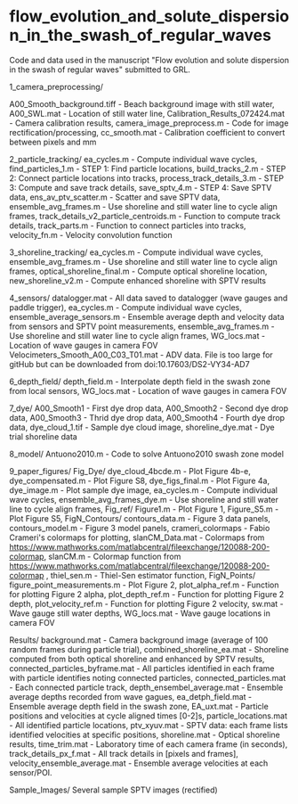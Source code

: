 # flow_evolution_and_solute_dispersion_in_the_swash_of_regular_waves
Code and data used in the manuscript "Flow evolution and solute dispersion in the swash of regular waves" submitted to GRL.

1_camera_preprocessing/

  A00_Smooth_background.tiff - Beach background image with still water,
  A00_SWL.mat - Location of still water line,
  Calibration_Results_072424.mat - Camera calibration results,
  camera_image_preprocess.m - Code for image rectification/processing,
  cc_smooth.mat - Calibration coefficient to convert between pixels and mm

2_particle_tracking/
  ea_cycles.m - Compute individual wave cycles,
  find_particles_1.m - STEP 1: Find particle locations,
  build_tracks_2.m - STEP 2: Connect particle locations into tracks,
  process_track_details_3.m - STEP 3: Compute and save track details,
  save_sptv_4.m - STEP 4: Save SPTV data,
  ens_av_ptv_scatter.m - Scatter and save SPTV data,
  ensemble_avg_frames.m - Use shoreline and still water line to cycle align frames,
  track_details_v2_particle_centroids.m - Function to compute track details,
  track_parts.m - Function to connect particles into tracks,
  velocity_fn.m - Velocity convolution function

3_shoreline_tracking/
  ea_cycles.m - Compute individual wave cycles,
  ensemble_avg_frames.m - Use shoreline and still water line to cycle align frames,
  optical_shoreline_final.m - Compute optical shoreline location,
  new_shoreline_v2.m - Compute enhanced shoreline with SPTV results

4_sensors/
  datalogger.mat - All data saved to datalogger (wave gauges and paddle trigger),
  ea_cycles.m - Compute individual wave cycles,
  ensemble_average_sensors.m - Ensemble average depth and velocity data from sensors and SPTV point measurements,
  ensemble_avg_frames.m - Use shoreline and still water line to cycle align frames,
  WG_locs.mat - Location of wave gauges in camera FOV
  Velocimeters_Smooth_A00_C03_T01.mat - ADV data.  File is too large for gitHub but can be downloaded from doi:10.17603/DS2-VY34-AD7

6_depth_field/
  depth_field.m - Interpolate depth field in the swash zone from local sensors,
  WG_locs.mat - Location of wave gauges in camera FOV

7_dye/
  A00_Smooth1 - First dye drop data,
  A00_Smooth2 - Second dye drop data,
  A00_Smooth3 - Thrid dye drop data,
  A00_Smooth4 - Fourth dye drop data,
  dye_cloud_1.tif - Sample dye cloud image,
  shoreline_dye.mat - Dye trial shoreline data

8_model/
  Antuono2010.m - Code to solve Antuono2010 swash zone model

9_paper_figures/
  Fig_Dye/
    dye_cloud_4bcde.m - Plot Figure 4b-e,
    dye_compensated.m - Plot Figure S8,
    dye_figs_final.m - Plot Figure 4a,
    dye_image.m - Plot sample dye image,
    ea_cycles.m - Compute individual wave cycles,
    ensemble_avg_frames_dye.m - Use shoreline and still water line to cycle align frames,
  Fig_ref/
    Figure1.m - Plot Figure 1,
    Figure_S5.m - Plot Figure S5,
  FigN_Contours/
    contours_data.m - Figure 3 data panels,
    contours_model.m - Figure 3 model panels,
    crameri_colormaps - Fabio Crameri's colormaps for plotting,
    slanCM_Data.mat - Colormaps from https://www.mathworks.com/matlabcentral/fileexchange/120088-200-colormap,
    slanCM.m - Colormap function from https://www.mathworks.com/matlabcentral/fileexchange/120088-200-colormap ,
    thiel_sen.m - Thiel-Sen estimator function,
  FigN_Points/
    figure_point_measurements.m - Plot Figure 2,
    plot_alpha_ref.m - Function for plotting Figure 2 alpha,
    plot_depth_ref.m - Function for plotting Figure 2 depth,
    plot_velocity_ref.m - Function for plotting Figure 2 velocity,
    sw.mat - Wave gauge still water depths,
    WG_locs.mat - Wave gauge locations in camera FOV

Results/
  background.mat - Camera background image (average of 100 random frames during particle trial),
  combined_shoreline_ea.mat - Shoreline computed from both optical shoreline and enhanced by SPTV results,
  connected_particles_byframe.mat - All particles identified in each frame with particle identifies noting connected particles,
  connected_particles.mat - Each connected particle track,
  depth_ensembel_average.mat - Ensemble average depths recorded from wave gagues,
  ea_detph_field.mat - Ensemble average depth field in the swash zone,
  EA_uxt.mat - Particle positions and velocities at cycle aligned times [0-2]s,
  particle_locations.mat - All identified particle locations,
  ptv_xyuv.mat - SPTV data: each frame lists identified velocities at specific positions,
  shoreline.mat - Optical shoreline results,
  time_trim.mat - Laboratory time of each camera frame (in seconds),
  track_details_px_f.mat - All track details in [pixels and frames],
  velocity_ensemble_average.mat - Ensemble average velocities at each sensor/POI.

Sample_Images/
  Several sample SPTV images (rectified)
